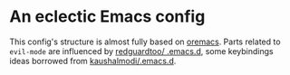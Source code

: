 # An eclectic Emacs config 

This config's structure is almost fully based on [oremacs](https://github.com/abo-abo/oremacs). Parts related to `evil-mode` are influenced by [redguardtoo/ .emacs.d](https://github.com/redguardtoo/emacs.d), some keybindings ideas borrowed from [kaushalmodi/.emacs.d](https://github.com/kaushalmodi/.emacs.d).



